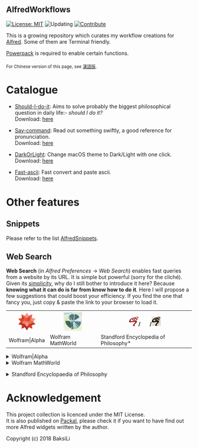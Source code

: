 AlfredWorkflows
---
[![License: MIT](https://img.shields.io/badge/Licence-MIT-yellow.svg)](https://opensource.org/licenses/MIT)
![Updating](https://img.shields.io/badge/status-updating-lightgreen.svg)
[![Contribute](https://img.shields.io/badge/contribute-gray.svg?style=flat)](https://github.com/BaksiLi/AlfredWorkflows/blob/master/CONTRIBUTE.md)

This is a growing repository which curates my workflow creations for [Alfred](https://www.alfredapp.com). Some of them are Terminal friendly.  

[Powerpack](https://www.alfredapp.com/powerpack/) is required to enable certain functions.

<sub>For Chinese version of this page, see [漢語版](https://github.com/BaksiLi/AlfredWorkflows/blob/master/README_CN.md).</sub>

# Catalogue
- [Should-I-do-it](https://github.com/BaksiLi/AlfredWorkflows/tree/master/Index/should_i_do_it): Aims to solve probably the biggest philosophical question in daily life:- *should I do it?*   
    Download: [here](https://github.com/BaksiLi/AlfredWorkflows/blob/master/workflows/Should.alfredworkflow?raw=true)
    
- [Say-command](https://github.com/BaksiLi/AlfredWorkflows/tree/master/Index/say-workflow): Read out something swiftly, a good reference for pronunciation.   
    Download: [here](https://github.com/BaksiLi/AlfredWorkflows/tree/master/workflows/say_command.alfredworkflow?raw=true)
    
 - [DarkOrLight](https://github.com/BaksiLi/AlfredWorkflows/tree/master/Index/DarkOrLight): Change macOS theme to Dark/Light with one click.   
 	Download: [here](https://github.com/BaksiLi/AlfredWorkflows/tree/master/workflows/DarkOrLight.alfredworkflow?raw=true)   
 
- [Fast-ascii](https://github.com/BaksiLi/AlfredWorkflows/tree/master/Index/fast-ascii): Fast convert and paste ascii.   
    Download: [here](https://github.com/BaksiLi/AlfredWorkflows/tree/master/workflows/Fast_ascii.alfredworkflow?raw=true)

# Other features
## Snippets
Please refer to the list [AlfredSnippets](https://github.com/BaksiLi/AlfredSnippets).

## Web Search
**Web Search** (in *Alfred Preferences* -> *Web Search*) enables fast queries from a website by its URL. It is simple but powerful (sorry for the cliché).   
Given its [simplicity](https://www.alfredapp.com/help/features/web-search/custom-searches/), why do I still bother to introduce it here? Because **knowing what it can do is far from know how to do it**. Here I will propose a few suggestions that could boost your efficiency. If you find the one that fancy you, just copy & paste the link to your browser to load it.

<table>
<tr>
  <th><img src="features/wa.png" alt="Wolfram|Alpha Logo" width="50" height="50"></th>
  <th><img src="features/wm.png" alt="MathWorld Logo" width="50" height="50"></th>
  <th><img src="features/sep.png" alt="SEP Logo red" width="25" height="25">/<img src="features/sep3.png" alt="SEP Logo white" width="25" height="25">/<img src="features/sep2.png" alt="SEP Logo black" width="25" height="25"></th>
</tr>
<tr>
  <td>Wolfram&#124;Alpha</td>
  <td>Wolfram MathWorld</td>
  <td>Standford Encyclopedia of Philosophy*</td>
</tr>
</table>

<details>
<summary>Wolfram|Alpha</summary>

Suppose you are solving a question:
> How many times faster it is to solve TSP (Travelling Salesperson Problem), by using dynamic-programming-based algorithm (![$n!$](https://latex.codecogs.com/svg.latex?n%21)) than using brute force search algorithm (![$n^2 2^n$](https://latex.codecogs.com/svg.latex?n%5E2%202%5En)), given that n=100?

The solution is obtained by computing ![$\frac{100!}{100^{2}\times 2^{100}}$](https://latex.codecogs.com/svg.latex?%5Cfrac%7B100%21%7D%7B100%5E%7B2%7D%5Ctimes%202%5E%7B100%7D%7D).
It could be done in just one line:
```
alpha 100!/(100^2 * 2^100)
```
![illustration](features/alpha1.png)
and you will see the following result in Wolfram|Alpha:
![illustration](features/alpha2.png)
Powerful, innit?

> alfred://customsearch/Compute%20%7Bquery%7D%20in%20Wolfram%20Alpha/alpha/utf8/%2B/https%3A%2F%2Fwww.wolframalpha.com%2Finput%2F%3Fi%3D%7Bquery%7D

</details>

<details>
<summary>Wolfram MathWorld</summary>

For checking definitions in maths, stats and computer science.
> alfred://customsearch/Search%20%7Bquery%7D%20in%20Wolfram%20MathWorld/math/utf8/%2B/http%3A%2F%2Fmathworld.wolfram.com%2Fsearch%2F%3Fquery%3D%7Bquery%7D</details>

<details>
<summary>Standford Encyclopaedia of Philosophy</summary>

A good (actually the best) reference for philosophy. The official dashboard widget is so dumb that cannot be easily used nowadays. Alfred provides a perfect way to access it.
> alfred://customsearch/Search%20%7Bquery%7D%20in%20Standford%20Encyclopedia%20of%20Philosophy/sep/utf8/nospace/https%3A%2F%2Fplato.stanford.edu%2Fsearch%2Fsearcher.py%3Fquery%3D%7Bquery%7D

\* Another option is to search directly in the SEP catalogue, which requires [*Friend of SEP* membership](https://plato.stanford.edu/support/friends.html). 
> alfred://customsearch/Search%20%7Bquery%7D%20in%20SEP%27s%20catalogue/sepf/utf8/%2B/https%3A%2F%2Fleibniz.stanford.edu%2Ffriends%2Fsearch_title%2F%3Fquery%3D%7Bquery%7D

</details>

# Acknowledgement
This project collection is licenced under the MIT License.  
It is also published on [Packal](http://www.packal.org/users/lisongcheng), please check it if you want to have find out more Alfred widgets written by the author.

Copyright (c) 2018 BaksiLi

